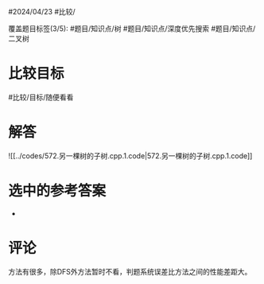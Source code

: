 #2024/04/23 #比较/

覆盖题目标签(3/5):  #题目/知识点/树 #题目/知识点/深度优先搜索 #题目/知识点/二叉树

# 比较目标

#比较/目标/随便看看

# 解答

![[../codes/572.另一棵树的子树.cpp.1.code|572.另一棵树的子树.cpp.1.code]]

# 选中的参考答案

-

# 评论

方法有很多，除DFS外方法暂时不看，判题系统误差比方法之间的性能差距大。